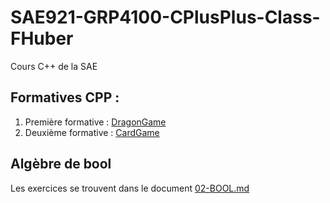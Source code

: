 # SAE921-GRP4100-CPlusPlus-Class-FHuber

Cours C++ de la SAE

## Formatives CPP :

1. Première formative : [DragonGame](./DragonGame/)
2. Deuxième formative : [CardGame](./CardGame)

## Algèbre de bool

Les exercices se trouvent dans le document [02-BOOL.md](./02-BOOL.md)
